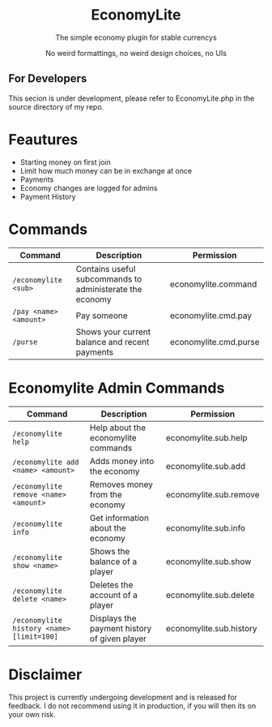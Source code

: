 <div align="center">
  <h1>EconomyLite</h1>
  <p>The simple economy plugin for stable currencys</p>
  <p>No weird formattings, no weird design choices, no UIs</p>
</div>

## For Developers
This secion is under development, please refer to EconomyLite.php in the source directory of my repo.

# Feautures
- Starting money on first join
- Limit how much money can be in exchange at once
- Payments
- Economy changes are logged for admins
- Payment History

# Commands
Command | Description | Permission
--- | --- | ---
`/economylite <sub>` | Contains useful subcommands to administerate the economy | economylite.command
`/pay <name> <amount>` | Pay someone | economylite.cmd.pay
`/purse` | Shows your current balance and recent payments | economylite.cmd.purse

# Economylite Admin Commands
Command | Description | Permission
--- | --- | ---
`/economylite help` | Help about the economylite commands | economylite.sub.help
`/economylite add <name> <amount>` | Adds money into the economy | economylite.sub.add
`/economylite remove <name> <amount>` | Removes money from the economy | economylite.sub.remove
`/economylite info` | Get information about the economy | economylite.sub.info
`/economylite show <name>` | Shows the balance of a player | economylite.sub.show
`/economylite delete <name>` | Deletes the account of a player | economylite.sub.delete
`/economylite history <name> [limit=100]` | Displays the payment history of given player | economylite.sub.history

# Disclaimer
This project is currently undergoing development and is released for feedback. I do not recommend using it in production, if you will then its on your own risk.
